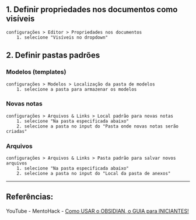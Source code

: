 ## 1. Definir propriedades nos documentos como visíveis
	configurações > Editor > Propriedades nos documentos
		1. selecione "Visíveis no dropdown"

## 2. Definir pastas padrões
### Modelos (templates)
	configurações > Modelos > Localização da pasta de modelos
		1. selecione a pasta para armazenar os modelos
### Novas notas
	configurações > Arquivos & Links > Local padrão para novas notas
		1. selecione "Na pasta especificada abaixo"
		2. selecione a pasta no input do "Pasta onde novas notas serão criadas"

### Arquivos
	configurações > Arquivos & Links > Pasta padrão para salvar novos arquivos
		1. selecione "Na pasta especificada abaixo"
		2. selecione a pasta no input do "Local da pasta de anexos"

---
## Referências:
YouTube - MentoHack - [Como USAR o OBSIDIAN, o GUIA para INICIANTES!](https://www.youtube.com/watch?v=je6A6jnBsFI&t=12s)
